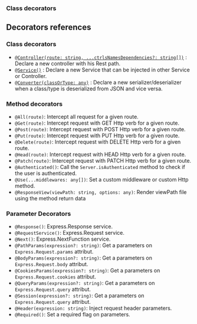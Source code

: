 ### Class decorators
## Decorators references
### Class decorators

* [`@Controller(route: string, ...ctrlsNamesDependencies?: string[])`](https://github.com/Romakita/ts-express-decorators/wiki/Controllers) : Declare a new controller with his Rest path.
* [`@Service()`](https://github.com/Romakita/ts-express-decorators/wiki/Services) : Declare a new Service that can be injected in other Service or Controller.
* [`@Converter(classOrType: any)`](https://github.com/Romakita/ts-express-decorators/wiki/Converters) : Declare a new serializer/deserializer when a class/type is deserialized from JSON and vice versa.

### Method decorators

* `@All(route)`: Intercept all request for a given route.
* `@Get(route)`: Intercept request with GET Http verb for a given route.
* `@Post(route)`: Intercept request with POST Http verb for a given route.
* `@Put(route)`: Intercept request with PUT Http verb for a given route.
* `@Delete(route)`: Intercept request with DELETE Http verb for a given route.
* `@Head(route)`: Intercept request with HEAD Http verb for a given route.
* `@Patch(route)`: Intercept request with PATCH Http verb for a given route.
* `@Authenticated()`: Call the `Server.isAuthenticated` method to check if the user is authenticated.
* `@Use(...middlewares: any[])`: Set a custom middleware or custom Http method.
* `@ResponseView(viewPath: string, options: any)`: Render viewPath file using the method return data

### Parameter Decorators

* `@Response()`: Express.Response service.
* `@RequestService()`: Express.Request service.
* `@Next()`: Express.NextFunction service.
* `@PathParams(expression?: string)`: Get a parameters on `Express.Request.params` attribut.
* `@BodyParams(expression?: string)`: Get a parameters on `Express.Request.body` attribut.
* `@CookiesParams(expression?: string)`: Get a parameters on `Express.Request.cookies` attribut.
* `@QueryParams(expression?: string)`: Get a parameters on `Express.Request.query` attribut.
* `@Session(expression?: string)`: Get a parameters on `Express.Request.query` attribut.
* `@Header(expression: string)`: Inject request header parameters.
* `@Required()`: Set a required flag on parameters.